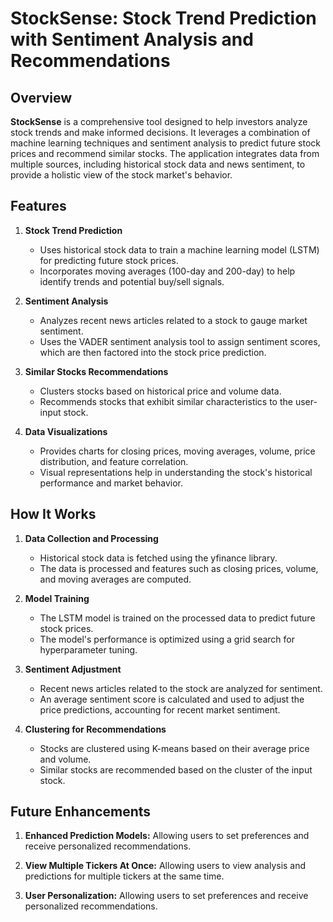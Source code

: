 # StockSense: Stock Trend Prediction with Sentiment Analysis and Recommendations

## Overview

**StockSense** is a comprehensive tool designed to help investors analyze stock trends and make informed decisions. It leverages a combination of machine learning techniques and sentiment analysis to predict future stock prices and recommend similar stocks. The application integrates data from multiple sources, including historical stock data and news sentiment, to provide a holistic view of the stock market's behavior.

## Features

1. **Stock Trend Prediction**
   - Uses historical stock data to train a machine learning model (LSTM) for predicting future stock prices.
   - Incorporates moving averages (100-day and 200-day) to help identify trends and potential buy/sell signals.

2. **Sentiment Analysis**
   - Analyzes recent news articles related to a stock to gauge market sentiment.
   - Uses the VADER sentiment analysis tool to assign sentiment scores, which are then factored into the stock price prediction.

3. **Similar Stocks Recommendations**
   - Clusters stocks based on historical price and volume data.
   - Recommends stocks that exhibit similar characteristics to the user-input stock.

4. **Data Visualizations**
   - Provides charts for closing prices, moving averages, volume, price distribution, and feature correlation.
   - Visual representations help in understanding the stock's historical performance and market behavior.

## How It Works

1. **Data Collection and Processing**
   - Historical stock data is fetched using the yfinance library.
   - The data is processed and features such as closing prices, volume, and moving averages are computed.

2. **Model Training**
   - The LSTM model is trained on the processed data to predict future stock prices.
   - The model's performance is optimized using a grid search for hyperparameter tuning.

3. **Sentiment Adjustment**
   - Recent news articles related to the stock are analyzed for sentiment.
   - An average sentiment score is calculated and used to adjust the price predictions, accounting for recent market sentiment.

4. **Clustering for Recommendations**
   - Stocks are clustered using K-means based on their average price and volume.
   - Similar stocks are recommended based on the cluster of the input stock.

## Future Enhancements

1. **Enhanced Prediction Models:** Allowing users to set preferences and receive personalized recommendations.

2. **View Multiple Tickers At Once:** Allowing users to view analysis and predictions for multiple tickers at the same time.

3. **User Personalization:** Allowing users to set preferences and receive personalized recommendations.
